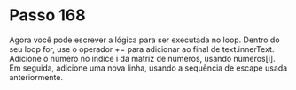 # Passo 168

Agora você pode escrever a lógica para ser executada no loop. Dentro do seu loop for, use o operador += para adicionar ao final de text.innerText. Adicione o número no índice i da matriz de números, usando números[i]. Em seguida, adicione uma nova linha, usando a sequência de escape usada anteriormente.